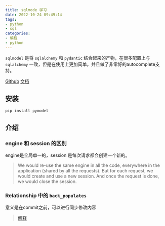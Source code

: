 ```yaml
---
title: sqlmode 学习
date: 2022-10-24 09:49:14
tags:
- python
- sql
categories:
- 编程
- python
---
```


`sqlmodel` 是将 `sqlalchemy` 和 `pydantic` 结合起来的产物，在很多配置上与 `sqlalchemy` 一致，但是在使用上更加简单。并且做了非常好的autocomplete支持。

[Github](https://github.com/tiangolo/sqlmodel)
[文档](https://sqlmodel.tiangolo.com/)

## 安装

```bash
pip install pymodel
```

## 介绍

### engine 和 session 的区别

engine是全局单一的，session 是每次请求都会创建一个新的。

> We would re-use the same engine in all the code, everywhere in the application (shared by all the requests). But for each request, we would create and use a new session. And once the request is done, we would close the session.

### Relationship 中的 `back_populates`

意义是在commit之前，可以进行同步修改内容

> [解释](https://sqlmodel.tiangolo.com/tutorial/relationship-attributes/back-populates/)
